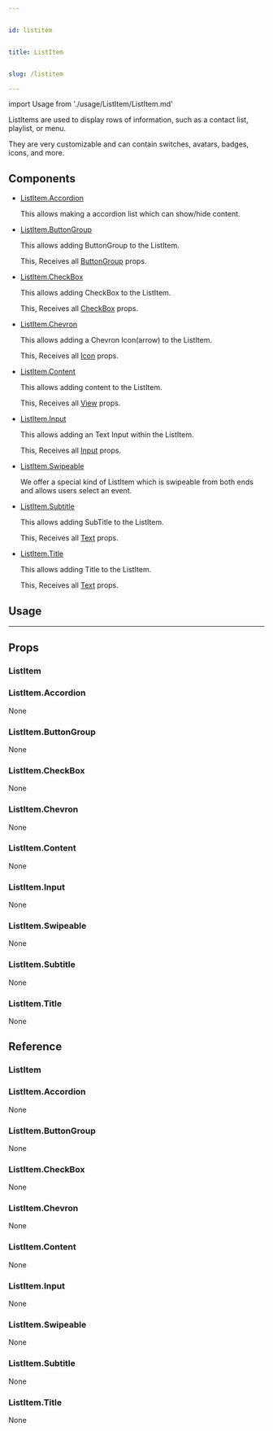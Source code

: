 ```yaml
---


id: listitem


title: ListItem


slug: /listitem

---
```




import Usage from './usage/ListItem/ListItem.md'



ListItems are used to display rows of information, such as a contact list, playlist, or menu.

They are very customizable and can contain switches, avatars, badges, icons, and more.

## Components

 - [ListItem.Accordion](#listitemaccordion)
    
    
    This allows making a accordion list which can show/hide content.
    
 - [ListItem.ButtonGroup](#listitembuttongroup)
    
    
    This allows adding ButtonGroup to the ListItem.
    
    This, Receives all [ButtonGroup](buttongroup#props) props.
    
 - [ListItem.CheckBox](#listitemcheckbox)
    
    
    This allows adding CheckBox to the ListItem.
    
    This, Receives all [CheckBox](checkbox#props) props.
    
 - [ListItem.Chevron](#listitemchevron)
    
    
    This allows adding a Chevron Icon(arrow) to the ListItem.
    
    This, Receives all [Icon](icon#props) props.
    
 - [ListItem.Content](#listitemcontent)
    
    
    This allows adding content to the ListItem.
    
    This, Receives all [View](https://reactnative.dev/docs/view#props) props.
    
 - [ListItem.Input](#listiteminput)
    
    
    This allows adding an Text Input within the ListItem.
    
    This, Receives all [Input](input.md#props) props.
    
 - [ListItem.Swipeable](#listitemswipeable)
    
    
    We offer a special kind of ListItem which is swipeable from both ends and allows users select an event.
    
 - [ListItem.Subtitle](#listitemsubtitle)
    
    
    This allows adding SubTitle to the ListItem.
    
    This, Receives all [Text](text#props) props.
    
 - [ListItem.Title](#listitemtitle)
    
    
    This allows adding Title to the ListItem.
    
    This, Receives all [Text](text#props) props.
    


## Usage


<Usage />

---


## Props

### ListItem


### ListItem.Accordion


None
### ListItem.ButtonGroup


None
### ListItem.CheckBox


None
### ListItem.Chevron


None
### ListItem.Content


None
### ListItem.Input


None
### ListItem.Swipeable


None
### ListItem.Subtitle


None
### ListItem.Title


None


## Reference

### ListItem
### ListItem.Accordion

None
### ListItem.ButtonGroup

None
### ListItem.CheckBox

None
### ListItem.Chevron

None
### ListItem.Content

None
### ListItem.Input

None
### ListItem.Swipeable

None
### ListItem.Subtitle

None
### ListItem.Title

None


